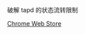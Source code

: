 破解 tapd 的状态流转限制

[Chrome Web Store](https://chrome.google.com/webstore/detail/tapd-any-status/jlnenlellcfohldogbhbbclamnamofkh)
